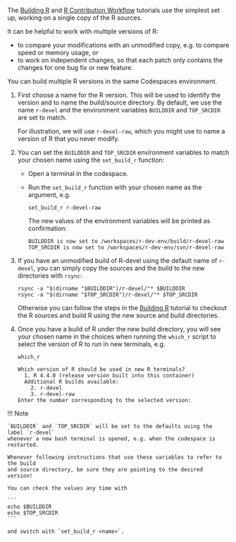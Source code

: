 The [Building R](./building_r.md) and [R Contribution Workflow](./building_r.md) 
tutorials use the simplest set up, working on a single copy of the R sources.

It can be helpful to work with multiple versions of R:

-   to compare your modifications with an unmodified copy, e.g. to
    compare speed or memory usage, or
-   to work on independent changes, so that each patch only contains the
    changes for one bug fix or new feature.

You can build multiple R versions in the same Codespaces environment.

1.  First choose a name for the R version. This will be used to identify
    the version and to name the build/source directory. By default, we
    use the name `r-devel` and the environment variables `BUILDDIR` and
    `TOP_SRCDIR` are set to match.

    For illustration, we will use `r-devel-raw`, which you might use to
    name a version of R that you never modify.

2.  You can set the `BUILDDIR` and `TOP_SRCDIR` environment variables to
    match your chosen name using the `set_build_r` function:

    -   Open a terminal in the codespace.

    -   Run the `set_build_r` function with your chosen name as the argument, e.g.

        ```         
        set_build_r r-devel-raw
        ```

        The new values of the environment variables will be printed as confirmation:

        ```         
        BUILDDIR is now set to /workspaces/r-dev-env/build/r-devel-raw
        TOP_SRCDIR is now set to /workspaces/r-dev-env/svn/r-devel-raw
        ```
        
3.  If you have an unmodified build of R-devel using the default name of
    `r-devel`, you can simply copy the sources and the build to the new
    directories with `rsync`:

    ```         
    rsync -a "$(dirname "$BUILDDIR")/r-devel/"* $BUILDDIR
    rsync -a "$(dirname "$TOP_SRCDIR")/r-devel/"* $TOP_SRCDIR
    ```

    Otherwise you can follow the steps in the [Building R](./building_r.md)
    tutorial to checkout the R sources and build R using the new source and
    build directories.

4.  Once you have a build of R under the new build directory, you will
    see your chosen name in the choices when running the `which_r` script to 
    select the version of R to run in new terminals, e.g.

    ```         
    which_r
    ```

    ```  
    Which version of R should be used in new R terminals?
      1. R 4.4.0 (release version built into this container)
      Additional R builds available:
        2. r-devel
        3. r-devel-raw
    Enter the number corresponding to the selected version: 
    ```

!!! Note

    `BUILDDIR` and `TOP_SRCDIR` will be set to the defaults using the label `r-devel` 
    whenever a new bash terminal is opened, e.g. when the codespace is restarted.
    
    Whenever following instructions that use these variables to refer to the build 
    and source directory, be sure they are pointing to the desired version! 
    
    You can check the values any time with 
    
    ```
    echo $BUILDDIR
    echo $TOP_SRCDIR
    ```
    
    and switch with `set_build_r <name>`.
